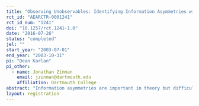 ```yaml
---
title: "Observing Unobservables: Identifying Information Asymmetries with a Consumer Credit Field Experiment"
rct_id: "AEARCTR-0001241"
rct_id_num: "1241"
doi: "10.1257/rct.1241-1.0"
date: "2016-07-26"
status: "completed"
jel: ""
start_year: "2003-07-01"
end_year: "2003-10-31"
pi: "Dean Karlan"
pi_other:
  - name: Jonathan Zinman
    email: jzinman@dartmouth.edu
    affiliation: Dartmouth College
abstract: "Information asymmetries are important in theory but difficult to identify in practice. We estimate the presence and importance of hidden information and hidden action problems in a consumer credit market using a new field experiment methodology. We randomized 58,000 direct mail offers to former clients of a major South African lender along three dimensions: (i) an initial “offer interest rate” featured on a direct mail solicitation; (ii) a “contract interest rate” that was revealed only after a borrower agreed to the initial offer rate; and (ii) a dynamic repayment incentive that was also a surprise and extended preferential pricing on future loans to borrowers who remained in good standing. These three randomizations, combined with complete knowledge of the Lender’s information set, permit identification of specific types of private information problems. Our setup distinguishes hidden information effects from selection on the offer rate (via unobservable risk and anticipated effort), from hidden action effects (via moral hazard in effort) induced by actual contract terms. We find strong evidence of moral hazard and weaker evidence of hidden information problems. A rough estimate suggests that perhaps 13% to 21% of default is due to moral hazard. Asymmetric information thus may help explain the prevalence of credit constraints even in a market that specializes in financing high-risk borrowers."
layout: registration
---
```


